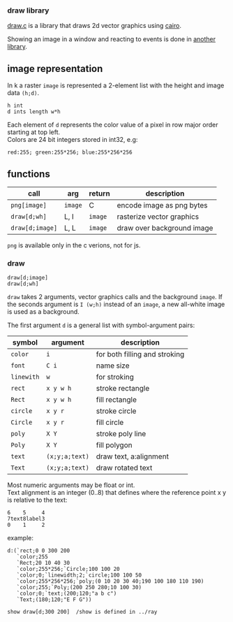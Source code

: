 ### draw library

[draw.c](draw.c) is a library that draws 2d vector graphics using [cairo](https://www.cairographics.org).

Showing an image in a window and reacting to events is done in [another library](../ray).

## image representation

In k a raster `image` is represented a 2-element list with the height and image data `(h;d)`.

```
h int
d ints length w*h
```

Each element of `d` represents the color value of a pixel in row major order starting at top left.  
Colors are 24 bit integers stored in int32, e.g:

```
red:255; green:255*256; blue:255*256*256
```


## functions

|call|arg|return|description|
|---|---|---|---|
|`png[image]`|`image`|C|encode image as png bytes|
|`draw[d;wh]`|L, I|`image`|rasterize vector graphics|
|`draw[d;image]`|L, L|`image`|draw over background image|

`png` is available only in the c verions, not for js.

### draw

```
draw[d;image]
draw[d;wh]
```

`draw` takes 2 arguments, vector graphics calls and the background `image`.
If the seconds argument is `I (w;h)` instead of an `image`, a new all-white image is used as a background.  

The first argument `d` is a general list with symbol-argument pairs:  

|symbol|argument|description|
|---|---|---|
|`color`|`i`|for both filling and stroking|
|`font`|`C i`|name size|
|`linewith`|`w`|for stroking|
|`rect`|`x y w h`|stroke rectangle|
|`Rect`|`x y w h`|fill rectangle|
|`circle`|`x y r`|stroke circle|
|`Circle`|`x y r`|fill circle|
|`poly`|`X Y`|stroke poly line|
|`Poly`|`X Y`|fill polygon|
|`text`|`(x;y;a;text)`|draw text, a:alignment|
|`Text`|`(x;y;a;text)`|draw rotated text|

Most numeric arguments may be float or int.  
Text alignment is an integer (0..8) that defines where the reference point x y is relative to the text:

```
6    5     4
7text8label3
0    1     2
```


example:

```
d:(`rect;0 0 300 200
   `color;255
   `Rect;20 10 40 30
   `color;255*256;`Circle;100 100 20
   `color;0;`linewidth;2;`circle;100 100 50
   `color;255*256*256;`poly;(0 10 20 30 40;190 100 180 110 190)
   `color;255;`Poly;(200 250 280;10 100 30)
   `color;0;`text;(200;120;"a b c")
   `Text;(180;120;"E F G"))
   
show draw[d;300 200]  /show is defined in ../ray
```

